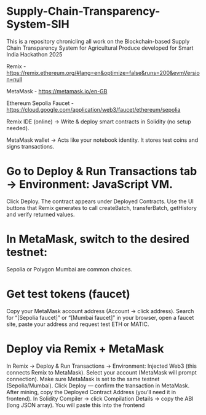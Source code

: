 # Supply-Chain-Transparency-System-SIH
This is a repository chronicling all work on the Blockchain-based Supply Chain Transparency System for Agricultural Produce developed for Smart India Hackathon 2025

Remix - https://remix.ethereum.org/#lang=en&optimize=false&runs=200&evmVersion=null

MetaMask - https://metamask.io/en-GB

Ethereum Sepolia Faucet - https://cloud.google.com/application/web3/faucet/ethereum/sepolia

Remix IDE (online) → Write & deploy smart contracts in Solidity (no setup needed).

MetaMask wallet → Acts like your notebook identity. It stores test coins and signs transactions.

# Go to Deploy & Run Transactions tab → Environment: JavaScript VM.
Click Deploy. The contract appears under Deployed Contracts.
Use the UI buttons that Remix generates to call createBatch, transferBatch, getHistory and verify returned values.

# In MetaMask, switch to the desired testnet:
Sepolia or Polygon Mumbai are common choices.

# Get test tokens (faucet)
Copy your MetaMask account address (Account → click address).
Search for “[Sepolia faucet]” or “[Mumbai faucet]” in your browser, open a faucet site, paste your address and request test ETH or MATIC.

# Deploy via Remix + MetaMask
In Remix → Deploy & Run Transactions → Environment: Injected Web3 (this connects Remix to MetaMask).
Select your account (MetaMask will prompt connection).
Make sure MetaMask is set to the same testnet (Sepolia/Mumbai).
Click Deploy — confirm the transaction in MetaMask.
After mining, copy the Deployed Contract Address (you’ll need it in frontend).
In Solidity Compiler → click Compilation Details → copy the ABI (long JSON array). You will paste this into the frontend



